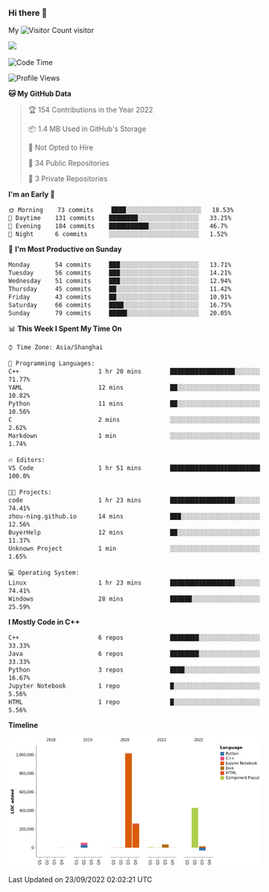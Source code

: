 ### Hi there 👋

My ![Visitor Count](https://profile-counter.glitch.me/bugcat9/count.svg) visitor
<!--
**bugcat9/bugcat9** is a ✨ _special_ ✨ repository because its `README.md` (this file) appears on your GitHub profile.

Here are some ideas to get you started:

- 🔭 I’m currently working on ...
- 🌱 I’m currently learning ...
- 👯 I’m looking to collaborate on ...
- 🤔 I’m looking for help with ...
- 💬 Ask me about ...
- 📫 How to reach me: ...
- 😄 Pronouns: ...
- ⚡ Fun fact: ...
-->
![](https://github-readme-stats.vercel.app/api?username=bugcat9)



<!--START_SECTION:waka-->
![Code Time](http://img.shields.io/badge/Code%20Time-671%20hrs%2028%20mins-blue)

![Profile Views](http://img.shields.io/badge/Profile%20Views-20-blue)

**🐱 My GitHub Data** 

> 🏆 154 Contributions in the Year 2022
 > 
> 📦 1.4 MB Used in GitHub's Storage 
 > 
> 🚫 Not Opted to Hire
 > 
> 📜 34 Public Repositories 
 > 
> 🔑 3 Private Repositories  
 > 
**I'm an Early 🐤** 

```text
🌞 Morning    73 commits     ████░░░░░░░░░░░░░░░░░░░░░   18.53% 
🌆 Daytime    131 commits    ████████░░░░░░░░░░░░░░░░░   33.25% 
🌃 Evening    184 commits    ███████████░░░░░░░░░░░░░░   46.7% 
🌙 Night      6 commits      ░░░░░░░░░░░░░░░░░░░░░░░░░   1.52%

```
📅 **I'm Most Productive on Sunday** 

```text
Monday       54 commits     ███░░░░░░░░░░░░░░░░░░░░░░   13.71% 
Tuesday      56 commits     ███░░░░░░░░░░░░░░░░░░░░░░   14.21% 
Wednesday    51 commits     ███░░░░░░░░░░░░░░░░░░░░░░   12.94% 
Thursday     45 commits     ██░░░░░░░░░░░░░░░░░░░░░░░   11.42% 
Friday       43 commits     ██░░░░░░░░░░░░░░░░░░░░░░░   10.91% 
Saturday     66 commits     ████░░░░░░░░░░░░░░░░░░░░░   16.75% 
Sunday       79 commits     █████░░░░░░░░░░░░░░░░░░░░   20.05%

```


📊 **This Week I Spent My Time On** 

```text
⌚︎ Time Zone: Asia/Shanghai

💬 Programming Languages: 
C++                      1 hr 20 mins        ██████████████████░░░░░░░   71.77% 
YAML                     12 mins             ██░░░░░░░░░░░░░░░░░░░░░░░   10.82% 
Python                   11 mins             ██░░░░░░░░░░░░░░░░░░░░░░░   10.56% 
C                        2 mins              ░░░░░░░░░░░░░░░░░░░░░░░░░   2.62% 
Markdown                 1 min               ░░░░░░░░░░░░░░░░░░░░░░░░░   1.74%

🔥 Editors: 
VS Code                  1 hr 51 mins        █████████████████████████   100.0%

🐱‍💻 Projects: 
code                     1 hr 23 mins        ██████████████████░░░░░░░   74.41% 
zhou-ning.github.io      14 mins             ███░░░░░░░░░░░░░░░░░░░░░░   12.56% 
BuyerHelp                12 mins             ██░░░░░░░░░░░░░░░░░░░░░░░   11.37% 
Unknown Project          1 min               ░░░░░░░░░░░░░░░░░░░░░░░░░   1.65%

💻 Operating System: 
Linux                    1 hr 23 mins        ██████████████████░░░░░░░   74.41% 
Windows                  28 mins             ██████░░░░░░░░░░░░░░░░░░░   25.59%

```

**I Mostly Code in C++** 

```text
C++                      6 repos             ████████░░░░░░░░░░░░░░░░░   33.33% 
Java                     6 repos             ████████░░░░░░░░░░░░░░░░░   33.33% 
Python                   3 repos             ████░░░░░░░░░░░░░░░░░░░░░   16.67% 
Jupyter Notebook         1 repo              █░░░░░░░░░░░░░░░░░░░░░░░░   5.56% 
HTML                     1 repo              █░░░░░░░░░░░░░░░░░░░░░░░░   5.56%

```


**Timeline**

![Chart not found](https://raw.githubusercontent.com/bugcat9/bugcat9/main/charts/bar_graph.png) 


 Last Updated on 23/09/2022 02:02:21 UTC
<!--END_SECTION:waka-->
